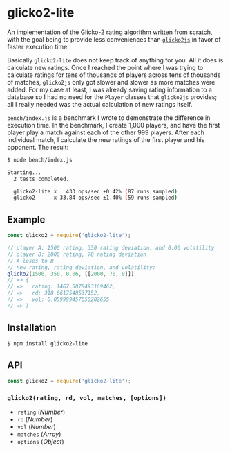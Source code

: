 # glicko2-lite

An implementation of the Glicko-2 rating algorithm written from scratch, with
the goal being to provide less conveniences than [`glicko2js`][1] in favor of
faster execution time.

Basically `glicko2-lite` does not keep track of anything for you. All it does
is calculate new ratings. Once I reached the point where I was trying to
calculate ratings for tens of thousands of players across tens of thousands of
matches, `glicko2js` only got slower and slower as more matches were added. For
my case at least, I was already saving rating information to a database so I had
no need for the `Player` classes that `glicko2js` provides; all I really needed
was the actual calculation of new ratings itself.

`bench/index.js` is a benchmark I wrote to demonstrate the difference in
execution time. In the benchmark, I create 1,000 players, and have the first
player play a match against each of the other 999 players. After each individual
match, I calculate the new ratings of the first player and his opponent. The
result:

``` sh
$ node bench/index.js

Starting...
  2 tests completed.

  glicko2-lite x   433 ops/sec ±0.42% (87 runs sampled)
  glicko2      x 33.84 ops/sec ±1.40% (59 runs sampled)
```

   [1]: https://github.com/mmai/glicko2js

## Example

``` javascript
const glicko2 = require('glicko2-lite');

// player A: 1500 rating, 350 rating deviation, and 0.06 volatility
// player B: 2000 rating, 70 rating deviation
// A loses to B
// new rating, rating deviation, and volatility:
glicko2(1500, 350, 0.06, [[2000, 70, 0]])
// => {
// =>   rating: 1467.5878493169462,
// =>   rd: 318.6617548537152,
// =>   vol: 0.059999457650202655
// => }
```

## Installation

``` bash
$ npm install glicko2-lite
```

## API

``` javascript
const glicko2 = require('glicko2-lite');
```

### `glicko2(rating, rd, vol, matches, [options])`

  - `rating` (_Number_)
  - `rd` (_Number_)
  - `vol` (_Number_)
  - `matches` (_Array_)
  - `options` (_Object_)
